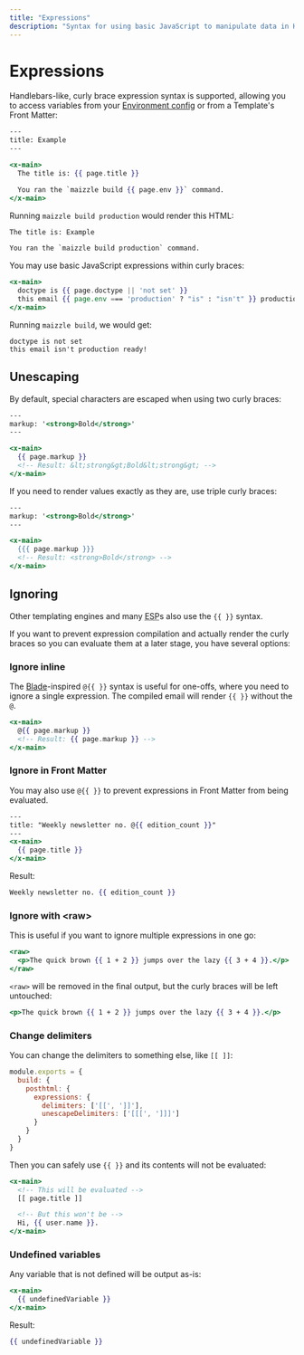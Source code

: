 ```yaml
---
title: "Expressions"
description: "Syntax for using basic JavaScript to manipulate data in HTML emails."
---
```


# Expressions

Handlebars-like, curly brace expression syntax is supported, allowing you to access variables from your [Environment config](/docs/environments) or from a Template's Front Matter:

```hbs [emails/example.html]
---
title: Example
---

<x-main>
  The title is: {{ page.title }}

  You ran the `maizzle build {{ page.env }}` command.
</x-main>
```

Running `maizzle build production` would render this HTML:

```xml
The title is: Example

You ran the `maizzle build production` command.
```

You may use basic JavaScript expressions within curly braces:

```hbs [emails/example.html]
<x-main>
  doctype is {{ page.doctype || 'not set' }}
  this email {{ page.env === 'production' ? "is" : "isn't" }} production ready!
</x-main>
```

Running `maizzle build`, we would get:

```
doctype is not set
this email isn't production ready!
```

## Unescaping

By default, special characters are escaped when using two curly braces:

```hbs [emails/example.html]
---
markup: '<strong>Bold</strong>'
---

<x-main>
  {{ page.markup }}
  <!-- Result: &lt;strong&gt;Bold&lt;strong&gt; -->
</x-main>
```

If you need to render values exactly as they are, use triple curly braces:

```hbs [emails/example.html]
---
markup: '<strong>Bold</strong>'
---

<x-main>
  {{{ page.markup }}}
  <!-- Result: <strong>Bold</strong> -->
</x-main>
```

## Ignoring

Other templating engines and many <abbr title="Email Service Provider">ESP</abbr>s also use the `{{ }}` syntax.

If you want to prevent expression compilation and actually render the curly braces so you can evaluate them at a later stage, you have several options:

### Ignore inline

The [Blade](https://laravel.com/docs/blade)-inspired `@{{ }}` syntax is useful for one-offs, where you need to ignore a single expression. The compiled email will render `{{ }}` without the `@`.

```hbs [emails/example.html]
<x-main>
  @{{ page.markup }}
  <!-- Result: {{ page.markup }} -->
</x-main>
```

### Ignore in Front Matter

You may also use `@{{ }}` to prevent expressions in Front Matter from being evaluated.

```hbs [emails/example.html]
---
title: "Weekly newsletter no. @{{ edition_count }}"
---
<x-main>
  {{ page.title }}
</x-main>
```

Result:

```hbs [build_production/example.html]
Weekly newsletter no. {{ edition_count }}
```

### Ignore with &lt;raw&gt;

This is useful if you want to ignore multiple expressions in one go:

```hbs [emails/example.html]
<raw>
  <p>The quick brown {{ 1 + 2 }} jumps over the lazy {{ 3 + 4 }}.</p>
</raw>
```

`<raw>` will be removed in the final output, but the curly braces will be left untouched:

```hbs [build_production/example.html]
<p>The quick brown {{ 1 + 2 }} jumps over the lazy {{ 3 + 4 }}.</p>
```

### Change delimiters

You can change the delimiters to something else, like `[[ ]]`:

```js [config.js]
module.exports = {
  build: {
    posthtml: {
      expressions: {
        delimiters: ['[[', ']]'],
        unescapeDelimiters: ['[[[', ']]]']
      }
    }
  }
}
```

Then you can safely use `{{ }}` and its contents will not be evaluated:

```hbs [emails/example.html]
<x-main>
  <!-- This will be evaluated -->
  [[ page.title ]]

  <!-- But this won't be -->
  Hi, {{ user.name }}.
</x-main>
```

### Undefined variables

Any variable that is not defined will be output as-is:

```hbs [emails/example.html]
<x-main>
  {{ undefinedVariable }}
</x-main>
```

Result:

```hbs [build_production/example.html]
{{ undefinedVariable }}
```
